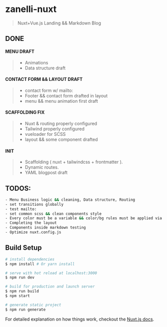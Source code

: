 # zanelli-nuxt

> Nuxt+Vue.js Landing && Markdown Blog

## DONE  

#### MENU DRAFT
>   - Animations
>   - Data structure draft

#### CONTACT FORM && LAYOUT DRAFT
>   - contact form w/ mailto:
>   - Footer && contact form drafted in layout
>   - menu && menu animation first draft

#### SCAFFOLDING FIX  
>   - Nuxt & routing properly configured
>   - Tailwind properly configured
>   - vueloader for SCSS
>   - layout && some component drafted

#### INIT  
>   - Scaffolding ( nuxt + tailwindcss + frontmatter ).
>   - Dynamic routes.
>   - YAML blogpost draft

## TODOS:  
``` bash
- Menu Business logic && cleaning, Data structure, Routing
- set transitions globally
- test mailto:
- set common scss && clean components style
- Every color must be a variable && color/bg rules must be applied via tailwind syntax
- Completing the layout
- Components inside markdown testing
- Optimize nuxt.config.js
```

## Build Setup

``` bash
# install dependencies
$ npm install # Or yarn install

# serve with hot reload at localhost:3000
$ npm run dev

# build for production and launch server
$ npm run build
$ npm start

# generate static project
$ npm run generate
```

For detailed explanation on how things work, checkout the [Nuxt.js docs](https://github.com/nuxt/nuxt.js).
